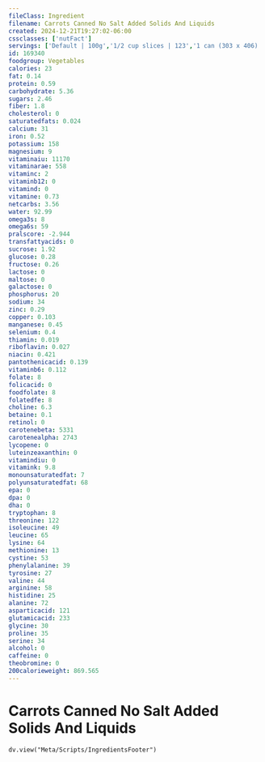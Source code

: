 ```yaml
---
fileClass: Ingredient
filename: Carrots Canned No Salt Added Solids And Liquids
created: 2024-12-21T19:27:02-06:00
cssclasses: ['nutFact']
servings: ['Default | 100g','1/2 cup slices | 123','1 can (303 x 406) | 454']
id: 169340
foodgroup: Vegetables
calories: 23
fat: 0.14
protein: 0.59
carbohydrate: 5.36
sugars: 2.46
fiber: 1.8
cholesterol: 0
saturatedfats: 0.024
calcium: 31
iron: 0.52
potassium: 158
magnesium: 9
vitaminaiu: 11170
vitaminarae: 558
vitaminc: 2
vitaminb12: 0
vitamind: 0
vitamine: 0.73
netcarbs: 3.56
water: 92.99
omega3s: 8
omega6s: 59
pralscore: -2.944
transfattyacids: 0
sucrose: 1.92
glucose: 0.28
fructose: 0.26
lactose: 0
maltose: 0
galactose: 0
phosphorus: 20
sodium: 34
zinc: 0.29
copper: 0.103
manganese: 0.45
selenium: 0.4
thiamin: 0.019
riboflavin: 0.027
niacin: 0.421
pantothenicacid: 0.139
vitaminb6: 0.112
folate: 8
folicacid: 0
foodfolate: 8
folatedfe: 8
choline: 6.3
betaine: 0.1
retinol: 0
carotenebeta: 5331
carotenealpha: 2743
lycopene: 0
luteinzeaxanthin: 0
vitamindiu: 0
vitamink: 9.8
monounsaturatedfat: 7
polyunsaturatedfat: 68
epa: 0
dpa: 0
dha: 0
tryptophan: 8
threonine: 122
isoleucine: 49
leucine: 65
lysine: 64
methionine: 13
cystine: 53
phenylalanine: 39
tyrosine: 27
valine: 44
arginine: 58
histidine: 25
alanine: 72
asparticacid: 121
glutamicacid: 233
glycine: 30
proline: 35
serine: 34
alcohol: 0
caffeine: 0
theobromine: 0
200calorieweight: 869.565
---
```


# Carrots Canned No Salt Added Solids And Liquids

```dataviewjs
dv.view("Meta/Scripts/IngredientsFooter")
```